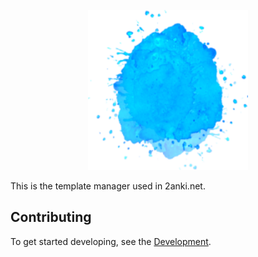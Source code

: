 <p align="center"><img width="256" src="./public/android-chrome-192x192.png" alt="Template Manager logo" /></p>

This is the template manager used in 2anki.net.

## Contributing

To get started developing, see the [Development](./Documentation/Development.md).
